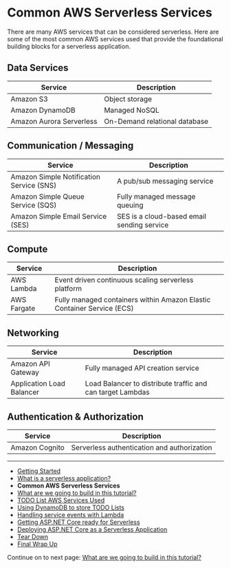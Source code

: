 # Common AWS Serverless Services

There are many AWS services that can be considered serverless. Here are some of the most 
common AWS services used that provide the foundational building blocks for a serverless application.

## Data Services

|Service|Description|
|----|---|
| Amazon S3 | Object storage |
| Amazon DynamoDB | Managed NoSQL |
| Amazon Aurora Serverless | On-Demand relational database |

## Communication / Messaging
|Service|Description|
|---|---|
| Amazon Simple Notification Service (SNS) |A pub/sub messaging service|
| Amazon Simple Queue Service (SQS) |Fully managed message queuing|
| Amazon Simple Email Service (SES) |SES is a cloud-based email sending service|

## Compute
|Service|Description|
|-|-|
| AWS Lambda | Event driven continuous scaling serverless platform |
| AWS Fargate | Fully managed containers within Amazon Elastic Container Service (ECS) |

## Networking
|Service|Description|
|-|-|
| Amazon API Gateway | Fully managed API creation service |
| Application Load Balancer | Load Balancer to distribute traffic and can target Lambdas |

## Authentication & Authorization
|Service|Description|
|-|-|
| Amazon Cognito | Serverless authentication and authorization |

<!-- Generated Navigation -->
---

* [Getting Started](./GettingStarted.md)
* [What is a serverless application?](./WhatIsServerless.md)
* **Common AWS Serverless Services**
* [What are we going to build in this tutorial?](./WhatAreWeBuilding.md)
* [TODO List AWS Services Used](./TODOListServices.md)
* [Using DynamoDB to store TODO Lists](./DynamoDBModule/WhatIsDynamoDB.md)
* [Handling service events with Lambda](./StreamProcessing/ServiceEvents.md)
* [Getting ASP.NET Core ready for Serverless](./ASP.NETCoreFrontend/TheFrontend.md)
* [Deploying ASP.NET Core as a Serverless Application](./DeployingFrontend/DeployingFrontend.md)
* [Tear Down](./TearDown.md)
* [Final Wrap Up](./FinalWrapup.md)

Continue on to next page: [What are we going to build in this tutorial?](./WhatAreWeBuilding.md)

